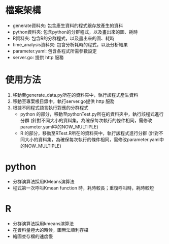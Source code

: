 # 檔案架構
* generate資料夾: 包含產生資料的程式跟存放產生的資料
* python資料夾: 包含python的分群程式，以及畫出來的圖、耗時
* R資料夾: 包含R的分群程式，以及畫出來的圖、耗時
* time_analysis資料夾: 包含分析耗時的程式，以及分析結果
* parameter.yaml: 包含各程式所需參數設定
* server.go: 提供 http 服務
# 使用方法
1. 移動至generate_data.py所在的資料夾中，執行該程式產生資料
2. 移動至專案根目錄中，執行server.go提供 http 服務
3. 根據不同程式語言執行對應的分群程式
    * python 的部分，移動至pythonTest.py所在的資料夾中，執行該程式進行分群 (針對不同大小的資料集，為確保每次執行的條件相同，需修改parameter.yaml中的NOW_MULTIPLE)
    * R 的部分，移動至RTest.R所在的資料夾中，執行該程式進行分群 (針對不同大小的資料集，為確保每次執行的條件相同，需修改parameter.yaml中的NOW_MULTIPLE)

# python
* 分群演算法採用KMeans演算法
* 程式第一次呼叫Kmean function 時，耗時較長；重復呼叫時，耗時較短

# R
* 分群演算法採用kmeans演算法
* 在資料量極大的時候，圖無法順利存檔
* 繪圖並存檔的速度慢